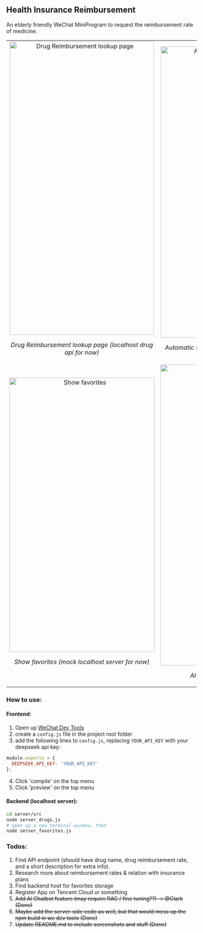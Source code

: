 ## Health Insurance Reimbursement

An elderly friendly WeChat MiniProgram to request the reimbursement rate of medicine.

<table>
  <tr>
    <td align="center">
      <img width="382" height="774" alt="Drug Reimbursement lookup page" src="https://github.com/user-attachments/assets/f60ddbe8-1a69-4531-84a4-3b0172683fc6"/>
      <p><em>Drug Reimbursement lookup page (localhost drug api for now)</em></p>
    </td>
    <td align="center">
      <img width="380" height="768" alt="Automatic search completion" src="https://github.com/user-attachments/assets/97d29438-da3d-4310-a98b-bc6cb14ea3ef"/>
      <p><em>Automatic search completion with name initials</em></p>
    </td>
    <td align="center">
      <img width="383" height="771" alt="Save to favorites" src="https://github.com/user-attachments/assets/ca66a9cc-0cab-4626-bda9-9b19c2ca3a28"/>
      <p><em>Save to favorites (mock localhost server for now)</em></p>
    </td>
  </tr>
  <tr>
    <td align="center">
      <img width="384" height="723" alt="Show favorites" src="https://github.com/user-attachments/assets/b51d79a2-0035-4d77-8dfa-8fdf738946a4"/>
      <p><em>Show favorites (mock localhost server for now)</em></p>
    </td>
    <td align="center">
      <img width="381" height="794" alt="image" src="https://github.com/user-attachments/assets/bbcdb932-3585-4014-8a2b-b56217e8b5a5" />
      <p><em>AI ChatBot for advanced help</em></p>
    </td>
    <td align="center>
      <img width="382" height="748" alt="image" src="https://github.com/user-attachments/assets/0b6a2623-d17d-4f55-a915-362b6a7ef0ba" />
      <p><em>AI ChatBot for advanced help</em></p>
    </td>
  </tr>
</table>


### How to use:
#### Frontend:
1. Open up [WeChat Dev Tools](https://developers.weixin.qq.com/miniprogram/dev/devtools/download.html)
2. create a `config.js` file in the project root folder
3. add the following lines to `config.js`, replacing `YOUR_API_KEY` with your deepseek api key:
```javascript
module.exports = {
  DEEPSEEK_API_KEY: 'YOUR_API_KEY'
};
```
4. Click 'compile' on the top menu
5. Click 'preview' on the top menu
#### Backend (localhost server):
```bash
cd server/src
node server_drugs.js
# open up a new terminal window, then
node server_favorites.js
```


### Todos:

1. Find API endpoint (should have drug name, drug reimbursement rate, and a short description for extra info).
2. Research more about reimbursement rates & relation with insurance plans
3. Find backend host for favorites storage
4. Register App on Tencent Cloud or something
5. ~~Add AI Chatbot feature (may require RAG / fine tuning??) -> @Clark (Done)~~
5. ~~Maybe add the server-side code as well, but that would mess up the npm build in wc dev tools (Done)~~
6. ~~Update README.md to include screenshots and stuff (Done)~~
